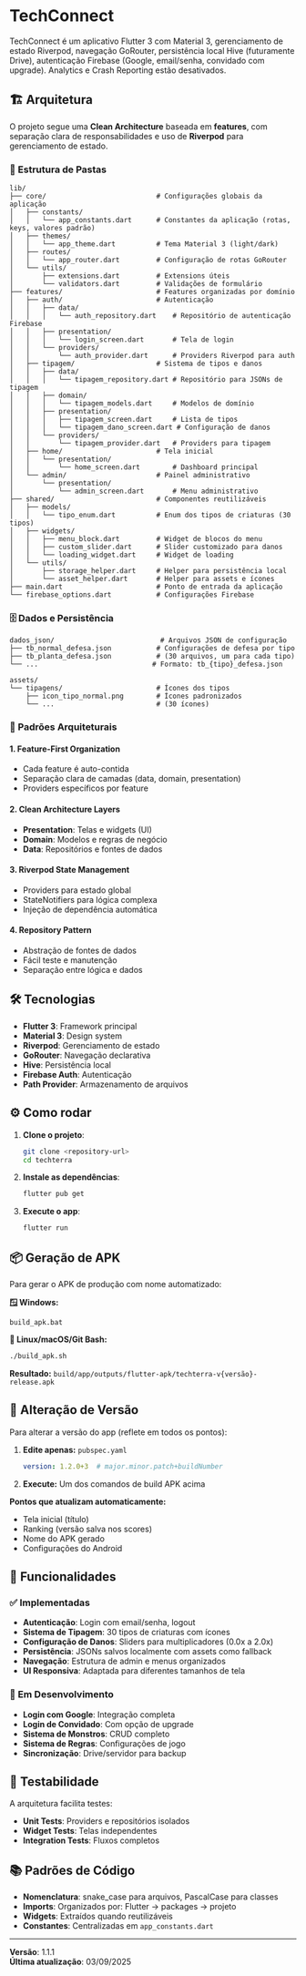 
# TechConnect

TechConnect é um aplicativo Flutter 3 com Material 3, gerenciamento de estado Riverpod, navegação GoRouter, persistência local Hive (futuramente Drive), autenticação Firebase (Google, email/senha, convidado com upgrade). Analytics e Crash Reporting estão desativados.

## 🏗️ Arquitetura

O projeto segue uma **Clean Architecture** baseada em **features**, com separação clara de responsabilidades e uso de **Riverpod** para gerenciamento de estado.

### 📁 Estrutura de Pastas

```
lib/
├── core/                           # Configurações globais da aplicação
│   ├── constants/
│   │   └── app_constants.dart      # Constantes da aplicação (rotas, keys, valores padrão)
│   ├── themes/
│   │   └── app_theme.dart          # Tema Material 3 (light/dark)
│   ├── routes/
│   │   └── app_router.dart         # Configuração de rotas GoRouter
│   └── utils/
│       ├── extensions.dart         # Extensions úteis
│       └── validators.dart         # Validações de formulário
├── features/                       # Features organizadas por domínio
│   ├── auth/                       # Autenticação
│   │   ├── data/
│   │   │   └── auth_repository.dart    # Repositório de autenticação Firebase
│   │   ├── presentation/
│   │   │   └── login_screen.dart       # Tela de login
│   │   └── providers/
│   │       └── auth_provider.dart      # Providers Riverpod para auth
│   ├── tipagem/                    # Sistema de tipos e danos
│   │   ├── data/
│   │   │   └── tipagem_repository.dart # Repositório para JSONs de tipagem
│   │   ├── domain/
│   │   │   └── tipagem_models.dart     # Modelos de domínio
│   │   ├── presentation/
│   │   │   ├── tipagem_screen.dart     # Lista de tipos
│   │   │   └── tipagem_dano_screen.dart # Configuração de danos
│   │   └── providers/
│   │       └── tipagem_provider.dart   # Providers para tipagem
│   ├── home/                       # Tela inicial
│   │   └── presentation/
│   │       └── home_screen.dart        # Dashboard principal
│   └── admin/                      # Painel administrativo
│       └── presentation/
│           └── admin_screen.dart       # Menu administrativo
├── shared/                         # Componentes reutilizáveis
│   ├── models/
│   │   └── tipo_enum.dart          # Enum dos tipos de criaturas (30 tipos)
│   ├── widgets/
│   │   ├── menu_block.dart         # Widget de blocos do menu
│   │   ├── custom_slider.dart      # Slider customizado para danos
│   │   └── loading_widget.dart     # Widget de loading
│   └── utils/
│       ├── storage_helper.dart     # Helper para persistência local
│       └── asset_helper.dart       # Helper para assets e ícones
├── main.dart                       # Ponto de entrada da aplicação
└── firebase_options.dart           # Configurações Firebase
```

### 🗄️ Dados e Persistência

```
dados_json/                          # Arquivos JSON de configuração
├── tb_normal_defesa.json           # Configurações de defesa por tipo
├── tb_planta_defesa.json           # (30 arquivos, um para cada tipo)
└── ...                            # Formato: tb_{tipo}_defesa.json

assets/
└── tipagens/                       # Ícones dos tipos
    ├── icon_tipo_normal.png        # Ícones padronizados
    └── ...                         # (30 ícones)
```

### 🎯 Padrões Arquiteturais

#### **1. Feature-First Organization**
- Cada feature é auto-contida
- Separação clara de camadas (data, domain, presentation)
- Providers específicos por feature

#### **2. Clean Architecture Layers**
- **Presentation**: Telas e widgets (UI)
- **Domain**: Modelos e regras de negócio
- **Data**: Repositórios e fontes de dados

#### **3. Riverpod State Management**
- Providers para estado global
- StateNotifiers para lógica complexa
- Injeção de dependência automática

#### **4. Repository Pattern**
- Abstração de fontes de dados
- Fácil teste e manutenção
- Separação entre lógica e dados

## 🛠️ Tecnologias

- **Flutter 3**: Framework principal
- **Material 3**: Design system
- **Riverpod**: Gerenciamento de estado
- **GoRouter**: Navegação declarativa
- **Hive**: Persistência local
- **Firebase Auth**: Autenticação
- **Path Provider**: Armazenamento de arquivos

## ⚙️ Como rodar

1. **Clone o projeto**:
   ```bash
   git clone <repository-url>
   cd techterra
   ```

2. **Instale as dependências**:
   ```bash
   flutter pub get
   ```

3. **Execute o app**:
   ```bash
   flutter run
   ```

## 📦 Geração de APK

Para gerar o APK de produção com nome automatizado:

**🪟 Windows:**
```batch
build_apk.bat
```

**🐧 Linux/macOS/Git Bash:**
```bash
./build_apk.sh
```

**Resultado:** `build/app/outputs/flutter-apk/techterra-v{versão}-release.apk`

## 🔢 Alteração de Versão

Para alterar a versão do app (reflete em todos os pontos):

1. **Edite apenas:** `pubspec.yaml`
   ```yaml
   version: 1.2.0+3  # major.minor.patch+buildNumber
   ```

2. **Execute:** Um dos comandos de build APK acima

**Pontos que atualizam automaticamente:**
- Tela inicial (título)
- Ranking (versão salva nos scores)
- Nome do APK gerado
- Configurações do Android

## 📱 Funcionalidades

### ✅ Implementadas
- **Autenticação**: Login com email/senha, logout
- **Sistema de Tipagem**: 30 tipos de criaturas com ícones
- **Configuração de Danos**: Sliders para multiplicadores (0.0x a 2.0x)
- **Persistência**: JSONs salvos localmente com assets como fallback
- **Navegação**: Estrutura de admin e menus organizados
- **UI Responsiva**: Adaptada para diferentes tamanhos de tela

### 🔄 Em Desenvolvimento
- **Login com Google**: Integração completa
- **Login de Convidado**: Com opção de upgrade
- **Sistema de Monstros**: CRUD completo
- **Sistema de Regras**: Configurações de jogo
- **Sincronização**: Drive/servidor para backup

## 🧪 Testabilidade

A arquitetura facilita testes:
- **Unit Tests**: Providers e repositórios isolados
- **Widget Tests**: Telas independentes
- **Integration Tests**: Fluxos completos

## 📚 Padrões de Código

- **Nomenclatura**: snake_case para arquivos, PascalCase para classes
- **Imports**: Organizados por: Flutter → packages → projeto
- **Widgets**: Extraídos quando reutilizáveis
- **Constantes**: Centralizadas em `app_constants.dart`

---

**Versão**: 1.1.1  
**Última atualização**: 03/09/2025
